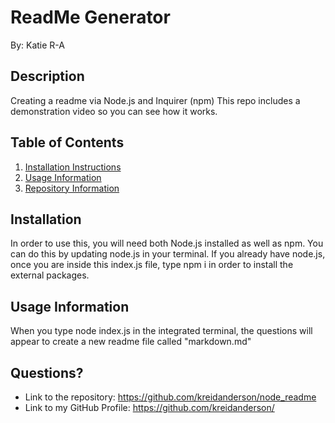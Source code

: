  # ReadMe Generator
  By: Katie R-A
  
  ## Description
  Creating a readme via Node.js and Inquirer (npm)
  This repo includes a demonstration video so you can see how it works.
  
  ## Table of Contents
  1. [Installation Instructions](#Installation-Instructions)
  2. [Usage Information](#Usage-Information)
  5. [Repository Information](#Repository-Information)
  
  ## Installation
  In order to use this, you will need both Node.js installed as well as npm.
  You can do this by updating node.js in your terminal.
  If you already have node.js, once you are inside this index.js file, type npm i in order to install the external packages.
  
  ## Usage Information
  When you type node index.js in the integrated terminal, the questions will appear to create a new readme file called "markdown.md"
  
   ## Questions?
  - Link to the repository: https://github.com/kreidanderson/node_readme
  - Link to my GitHub Profile: https://github.com/kreidanderson/
